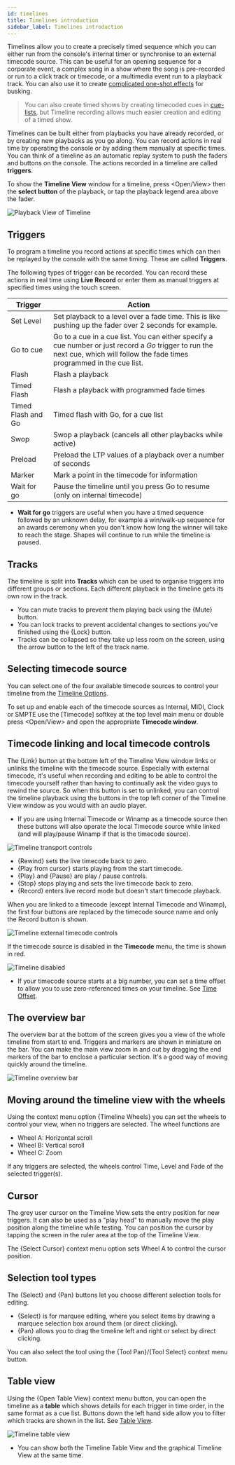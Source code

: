 ```yaml
---
id: timelines
title: Timelines introduction
sidebar_label: Timelines introduction
---
```


Timelines allow you to create a precisely timed sequence which you can either
run from the console's internal timer or synchronise to an external timecode
source. This can be useful for an opening sequence for a corporate
event, a complex song in a show where the song is pre-recorded or run to
a click track or timecode, or a multimedia event run to a playback track. You
can also use it to create [complicated one-shot effects](./timelines/timeline-options.md#fader-tab) for busking.

> You can also create timed shows by creating timecoded cues in
[cue-lists](./cue-lists/cue-list-timing.md#running-a-cue-list-to-timecode), but Timeline
recording allows much easier creation and editing of a timed show.

Timelines can be built either from playbacks you have already recorded, or by creating
new playbacks as you go along. You can record actions in real time by operating the console
or by adding them manually at specific times. You can think of a timeline as an automatic replay
system to push the faders and buttons on the console. The actions recorded in a timeline
are called **triggers**.

To show the **Timeline View** window for a timeline, press \<Open/View\> then the **select button**
of the playback, or tap the playback legend area above the fader.

![Playback View of Timeline](/docs/images/Timeline-Window.png)

Triggers
------------------

To program a timeline you record actions at specific times
which can then be replayed by the console with the same timing. These
are called **Triggers**.

The following types of trigger can be recorded. You can record these actions in real time using **Live Record**
or enter them as manual triggers at specified times using the touch screen.

Trigger             | Action
--------------------|----------
Set Level           | Set playback to a level over a fade time. This is like pushing up the fader over 2 seconds for example.
Go to cue           | Go to a cue in a cue list. You can either specify a cue number or just record a *Go* trigger to run the next cue, which will follow the fade times programmed in the cue list.
Flash               | Flash a playback
Timed Flash         | Flash a playback with programmed fade times
Timed Flash and Go  | Timed flash with Go, for a cue list
Swop                | Swop a playback (cancels all other playbacks while active)
Preload             | Preload the LTP values of a playback over a number of seconds
Marker              | Mark a point in the timecode for information
Wait for go         | Pause the timeline until you press Go to resume (only on internal timecode)

- **Wait for go** triggers are useful when you have a timed sequence followed by an unknown delay, for
example a win/walk-up sequence for an awards ceremony when you don't know how long the winner
will take to reach the stage. Shapes will continue to run while the timeline is paused.

Tracks
------------------

The timeline is split into **Tracks** which can be used to organise triggers into different groups or sections. Each different playback in the timeline gets its own row in the track.
- You can mute tracks to prevent them playing back using the \{Mute\} button.
- You can lock tracks to prevent accidental changes to sections you've finished using the \{Lock\} button.
- Tracks can be collapsed so they take up less room on the screen, using the arrow button to the left of the track name.

Selecting timecode source
------------------

You can select one of the four available timecode sources to control your timeline from the [Timeline Options](./timelines/timeline-options.md#timecode-tab).

To set up and enable each of the timecode sources as Internal, MIDI, Clock or SMPTE use the \[Timecode\] softkey at the top level main menu or double press \<Open/View\> and open the appropriate **Timecode window**.

Timecode linking and local timecode controls
------------------

The \{Link\} button at the bottom left of the Timeline View window links or unlinks the timeline with the timecode source. Especially with external timecode, it's useful when recording and editing to be able to control the timecode yourself rather than having to continually ask the video guys to rewind the source. So when this button is set to unlinked, you can control the timeline playback using the buttons in the top left corner of the Timeline View window as you would with an audio player.

- If you are using Internal Timecode or Winamp as a timecode source then these buttons will also operate the local Timecode source while linked (and will play/pause Winamp if that is the timecode source).

![Timeline transport controls](/docs/images/Timeline-Timecode-Transport.png)

- \{Rewind\} sets the live timecode back to zero.
- \{Play from cursor\} starts playing from the start timecode.
- \{Play\} and \{Pause\} are play / pause controls.
- \{Stop\} stops playing and sets the live timecode back to zero.
- \{Record\} enters live record mode but doesn't start timecode playback.

When you are linked to a timecode (except Internal Timecode and Winamp), the first four buttons are replaced by the timecode source name and only the Record button is shown.

![Timeline external timecode controls](/docs/images/Timeline-Timecode-ExternalTransport.png)

If the timecode source is disabled in the **Timecode** menu, the time is shown in red.

![Timeline disabled](/docs/images/Timeline-Timecode-Disabled.png)

- If your timecode source starts at a big number, you can set a time offset to allow you to use zero-referenced times on your timeline.
See [Time Offset](./timelines/timeline-options.md#time-options).

The overview bar
------------------

The overview bar at the bottom of the screen gives you a view of the whole timeline from start to end. Triggers and markers are shown in miniature on the bar. You can make the main view zoom in and out by dragging the end markers of the bar to enclose a particular section. It's a good way of moving quickly around the timeline.

![Timeline overview bar](/docs/images/Timeline-Overview-Bar-Cropped.png)

Moving around the timeline view with the wheels
-----------------

Using the context menu option \{Timeline Wheels\} you can set the wheels to control your view, when no triggers are selected.
The wheel functions are
- Wheel A: Horizontal scroll
- Wheel B: Vertical scroll
- Wheel C: Zoom

If any triggers are selected, the wheels control Time, Level and Fade of the selected trigger(s).

Cursor
-----------------

The grey user cursor on the Timeline View sets the entry position for new triggers. It can also be used as a "play head" to
manually move the play position along the timeline while testing. You can position the cursor by tapping the screen in the ruler
area at the top of the Timeline View.

The \{Select Cursor\} context menu option sets Wheel A to control the cursor position.

Selection tool types
------------------

The \{Select\} and \{Pan\} buttons let you choose different selection tools for editing.
- \{Select\} is for marquee editing, where you select items by drawing a marquee selection box around them (or direct clicking).
- \{Pan\} allows you to drag the timeline left and right or select by direct clicking.

You can also select the tool using the \{Tool Pan\}/\{Tool Select\} context menu button.

Table view
------------------

Using the \{Open Table View\} context menu button, you can open the timeline as a **table** which shows details for each trigger in time order, in the same format as a cue list. Buttons down the left hand side allow you to filter which tracks are shown in the list.
See [Table View](./timelines/running-and-editing-timelines.md#table-view).

![Timeline table view](/docs/images/Timeline-Table-View.png)

- You can show both the Timeline Table View and the graphical Timeline View at the same time.

